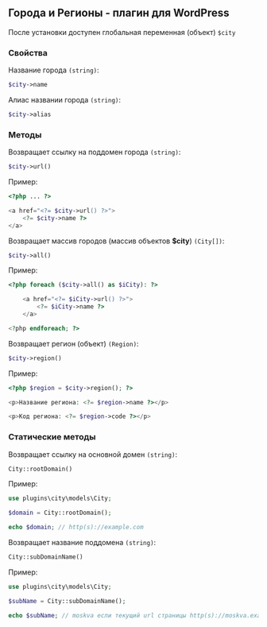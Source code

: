 ## Города и Регионы - плагин для WordPress

После установки доступен глобальная переменная (объект) `$city`

### Свойства

Название города `(string)`:
```php
$city->name
```

Алиас названии города `(string)`:
```php
$city->alias
```

### Методы

Возвращает ссылку на поддомен города `(string)`:
```php
$city->url()
```

Пример:

```php
<?php ... ?>

<a href="<?= $city->url() ?>">
    <?= $city->name ?>
</a>
```

Возвращает массив городов (массив объектов **$city**) `(City[])`:
```php
$city->all()
```

Пример:

```php
<?php foreach ($city->all() as $iCity): ?>

    <a href="<?= $iCity->url() ?>">
        <?= $iCity->name ?>
    </a>

<?php endforeach; ?>
```

Возвращает регион (объект) `(Region)`:
```php
$city->region()
```

Пример:

```php
<?php $region = $city->region(); ?>

<p>Название региона: <?= $region->name ?></p>

<p>Код региона: <?= $region->code ?></p>
```

### Статические методы

Возвращает ссылку на основной домен `(string)`:

```php
City::rootDomain()
```

Пример:

```php
use plugins\city\models\City;

$domain = City::rootDomain();

echo $domain; // http(s)://example.com
```

Возвращает название поддомена `(string)`:

```php
City::subDomainName()
```

Пример:

```php
use plugins\city\models\City;

$subName = City::subDomainName();

echo $subName; // moskva если текущий url страницы http(s)://moskva.example.com
```
